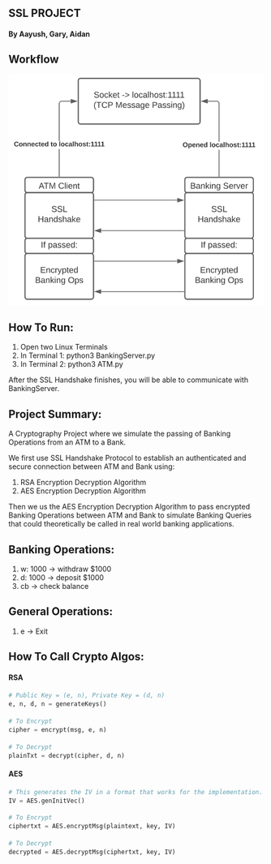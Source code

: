 ## SSL PROJECT
#### By Aayush, Gary, Aidan

## Workflow
<img src="https://github.com/gwang111/SSL_Project/blob/master/visualization.png" alt="visualization" width="600" />

## How To Run:
1. Open two Linux Terminals
2. In Terminal 1: python3 BankingServer.py
3. In Terminal 2: python3 ATM.py

After the SSL Handshake finishes, you will be able to communicate with BankingServer.

## Project Summary:
A Cryptography Project where we simulate the passing of Banking Operations from an ATM to a Bank.

We first use SSL Handshake Protocol to establish an authenticated and secure connection between ATM and Bank using:
1. RSA Encryption Decryption Algorithm
2. AES Encryption Decryption Algorithm

Then we us the AES Encryption Decryption Algorithm to pass encrypted Banking Operations between ATM and Bank to simulate
Banking Queries that could theoretically be called in real world banking applications. 

## Banking Operations:
1. w: 1000 -> withdraw $1000<br>
2. d: 1000 -> deposit $1000<br>
3. cb -> check balance

## General Operations:
1. e -> Exit

## How To Call Crypto Algos:
#### RSA
```python
# Public Key = (e, n), Private Key = (d, n)
e, n, d, n = generateKeys()

# To Encrypt
cipher = encrypt(msg, e, n)

# To Decrypt
plainTxt = decrypt(cipher, d, n)
```
#### AES
```python
# This generates the IV in a format that works for the implementation.
IV = AES.genInitVec()

# To Encrypt
ciphertxt = AES.encryptMsg(plaintext, key, IV)

# To Decrypt
decrypted = AES.decryptMsg(ciphertxt, key, IV)
```
